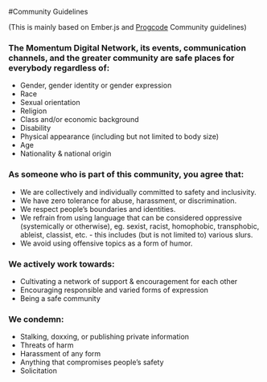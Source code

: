 #Community Guidelines

(This is mainly based on Ember.js and [Progcode](https://www.progcode.org/) Community guidelines)

### The Momentum Digital Network, its events, communication channels, and the greater community are safe places for everybody regardless of:
- Gender, gender identity or gender expression
- Race
- Sexual orientation
- Religion
- Class and/or economic background
- Disability
- Physical appearance (including but not limited to body size)
- Age
- Nationality & national origin

### As someone who is part of this community, you agree that:
- We are collectively and individually committed to safety and inclusivity.
- We have zero tolerance for abuse, harassment, or discrimination.
- We respect people’s boundaries and identities.
- We refrain from using language that can be considered oppressive (systemically or otherwise), eg. sexist, racist, homophobic, transphobic, ableist, classist, etc. - this includes (but is not limited to) various slurs.
- We avoid using offensive topics as a form of humor.

### We actively work towards:
- Cultivating a network of support & encouragement for each other
- Encouraging responsible and varied forms of expression
- Being a safe community

### We condemn:
- Stalking, doxxing, or publishing private information
- Threats of harm
- Harassment of any form
- Anything that compromises people’s safety
- Solicitation 
